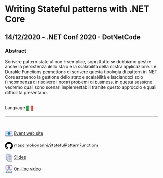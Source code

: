 # Writing Stateful patterns with .NET Core
## 14/12/2020 - .NET Conf 2020 - DotNetCode
### Abstract
Scrivere pattern stateful non è semplice, soprattutto se dobbiamo gestire anche la persistenza dello stato e la scalabilità della nostra applicazione. Le Durable Functions permettono di scrivere questa tipologia di pattern in .NET Core astraendo la gestione dello stato e scalabilità e lasciandoci solo l'incombenza di risolvere i nostri problemi di business. In questa sessione vedremo quali sono scenari implementabili tramite questo approccio e quali difficoltà presentano.

<br/>
Language <img width="25" src="https://raw.githubusercontent.com/massimobonanni/massimobonanni/master/images/flagitaly.svg" style="vertical-align:middle">

<br/>

---

<br/>
<p>
<img width="25" src="https://raw.githubusercontent.com/massimobonanni/massimobonanni/master/images/eventwebsite.svg" style="vertical-align:middle"> 
<a href="https://dotnetconf.it/">Event web site</a>
</p>

<p>
<img width="25" src="https://raw.githubusercontent.com/massimobonanni/massimobonanni/master/images/github.svg" style="vertical-align:middle"> 
<a href="https://github.com/massimobonanni/StatefulPatternFunctions" target="_blank">massimobonanni/StatefulPatternFunctions</a>
</p>

<p>
<img width="25" src="https://raw.githubusercontent.com/massimobonanni/massimobonanni/master/images/slides.svg" style="vertical-align:middle"> 
<a href="https://raw.githubusercontent.com/massimobonanni/massimobonanni/master/slides/20201214.pdf">Slides</a>
</p>

<p>
<img width="25" src="https://raw.githubusercontent.com/massimobonanni/massimobonanni/master/images/video.svg" style="vertical-align:middle"> 
<a href="" target="_blank">On-line video</a>
</p> 